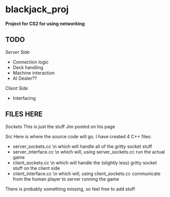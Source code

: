 # blackjack_proj
**Project for CS2 for using networking**

TODO
-----
*Server Side*
- Connection logic
- Deck handling
- Machine interaction
- AI Dealer??

*Client Side*
- Interfacing

FILES HERE
-----
*Sockets*
This is just the stuff Jim posted on his page

*Src*
Here is where the source code will go. I have created 4 C++ files:

- server_sockets.cc \n which will handle all of the gritty socket stuff
- server_interface.cc \n which will, using server_sockets.cc run the actual game
- client_sockets.cc \n which will handle the (slightly less) gritty socket stuff on the client side
- client_interface.cc \n which will, using client_sockets.cc communicate from the human player to server running the game

There is probably something missing, so feel free to add stuff
